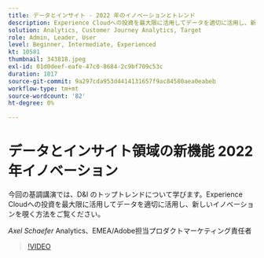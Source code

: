 ```yaml
---
title: データとインサイト - 2022 年のイノベーションとトレンド
description: Experience Cloudへの投資を最大限に活用してデータを適切に活用し、新しいイノベーションを覗き見てください。
solution: Analytics, Customer Journey Analytics, Target
role: Admin, Leader, User
level: Beginner, Intermediate, Experienced
kt: 10581
thumbnail: 343818.jpeg
exl-id: 01d0deef-eafe-47c0-8684-2c9bf709c53c
duration: 1817
source-git-commit: 9a297cda953d4414131657f9ac84580aea0eabeb
workflow-type: tm+mt
source-wordcount: '82'
ht-degree: 0%

---
```


# データとインサイト領域の新機能 2022 年イノベーション

今回の基調講演では、D&amp;I のトップトレンドについて学びます。Experience Cloudへの投資を最大限に活用してデータを適切に活用し、新しいイノベーションを覗く方法をご覧ください。

*Axel Schaefer* Analytics、EMEA/Adobe担当プロダクトマーケティング責任者

>[!VIDEO](https://video.tv.adobe.com/v/343818/?quality=12&learn=on)
